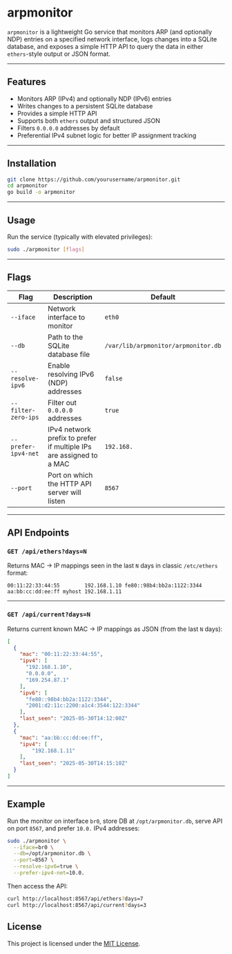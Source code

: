 # arpmonitor

`arpmonitor` is a lightweight Go service that monitors ARP (and optionally NDP) entries on a specified network interface, logs changes into a SQLite database, and exposes a simple HTTP API to query the data in either `ethers`-style output or JSON format.

---

## Features

- Monitors ARP (IPv4) and optionally NDP (IPv6) entries
- Writes changes to a persistent SQLite database
- Provides a simple HTTP API
- Supports both `ethers` output and structured JSON
- Filters `0.0.0.0` addresses by default
- Preferential IPv4 subnet logic for better IP assignment tracking

---

## Installation

```bash
git clone https://github.com/yourusername/arpmonitor.git
cd arpmonitor
go build -o arpmonitor
```

---

## Usage

Run the service (typically with elevated privileges):

```bash
sudo ./arpmonitor [flags]
```

---

## Flags

| Flag                 | Description                                                                 | Default                              |
|----------------------|-----------------------------------------------------------------------------|--------------------------------------|
| `--iface`            | Network interface to monitor                                                | `eth0`                               |
| `--db`               | Path to the SQLite database file                                            | `/var/lib/arpmonitor/arpmonitor.db`  |
| `--resolve-ipv6`     | Enable resolving IPv6 (NDP) addresses                                       | `false`                              |
| `--filter-zero-ips`  | Filter out `0.0.0.0` addresses                                              | `true`                               |
| `--prefer-ipv4-net`  | IPv4 network prefix to prefer if multiple IPs are assigned to a MAC         | `192.168.`                           |
| `--port`             | Port on which the HTTP API server will listen                               | `8567`                               |

---

## API Endpoints

### `GET /api/ethers?days=N`

Returns MAC → IP mappings seen in the last `N` days in classic `/etc/ethers` format:

```
00:11:22:33:44:55        192.168.1.10 fe80::98b4:bb2a:1122:3344
aa:bb:cc:dd:ee:ff myhost 192.168.1.11
```

---

### `GET /api/current?days=N`

Returns current known MAC → IP mappings as JSON (from the last `N` days):

```json
[
  {
    "mac": "00:11:22:33:44:55",
    "ipv4": [
      "192.168.1.10",
      "0.0.0.0",
      "169.254.87.1"
    ],
    "ipv6": [
      "fe80::98b4:bb2a:1122:3344",
      "2001:d2:11c:2200:a1c4:3544:122:3344"
    ],
    "last_seen": "2025-05-30T14:12:00Z"
  },
  {
    "mac": "aa:bb:cc:dd:ee:ff",
    "ipv4": [
        "192.168.1.11"
    ],
    "last_seen": "2025-05-30T14:15:10Z"
  }
]
```

---

## Example

Run the monitor on interface `br0`, store DB at `/opt/arpmonitor.db`, serve API on port `8567`, and prefer `10.0.` IPv4 addresses:

```bash
sudo ./arpmonitor \
  --iface=br0 \
  --db=/opt/arpmonitor.db \
  --port=8567 \
  --resolve-ipv6=true \
  --prefer-ipv4-net=10.0.
```

Then access the API:

```bash
curl http://localhost:8567/api/ethers?days=7
curl http://localhost:8567/api/current?days=3
```

## License

This project is licensed under the [MIT License](./LICENSE).
